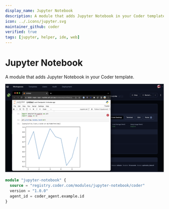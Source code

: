 ```yaml
---
display_name: Jupyter Notebook
description: A module that adds Jupyter Notebook in your Coder template.
icon: ../.icons/jupyter.svg
maintainer_github: coder
verified: true
tags: [jupyter, helper, ide, web]
---
```


# Jupyter Notebook

A module that adds Jupyter Notebook in your Coder template.

![Jupyter Notebook](../.images/jupyter-notebook.png)

```tf
module "jupyter-notebook" {
  source = "registry.coder.com/modules/jupyter-notebook/coder"
  version = "1.0.0"
  agent_id = coder_agent.example.id
}
```

